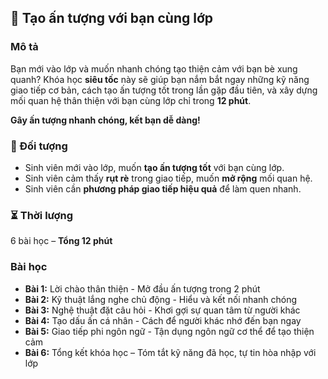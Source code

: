 ## 📌 Tạo ấn tượng với bạn cùng lớp  

### Mô tả  
Bạn mới vào lớp và muốn nhanh chóng tạo thiện cảm với bạn bè xung quanh? Khóa học **siêu tốc** này sẽ giúp bạn nắm bắt ngay những kỹ năng giao tiếp cơ bản, cách tạo ấn tượng tốt trong lần gặp đầu tiên, và xây dựng mối quan hệ thân thiện với bạn cùng lớp chỉ trong **12 phút**. 

**Gây ấn tượng nhanh chóng, kết bạn dễ dàng!**

### 🎯 Đối tượng  
- Sinh viên mới vào lớp, muốn **tạo ấn tượng tốt** với bạn cùng lớp.  
- Sinh viên cảm thấy **rụt rè** trong giao tiếp, muốn **mở rộng** mối quan hệ.  
- Sinh viên cần **phương pháp giao tiếp hiệu quả** để làm quen nhanh.  

### ⏳ Thời lượng  
6 bài học – **Tổng 12 phút**  

### Bài học  
- **Bài 1:** Lời chào thân thiện - Mở đầu ấn tượng trong 2 phút  
- **Bài 2:** Kỹ thuật lắng nghe chủ động - Hiểu và kết nối nhanh chóng  
- **Bài 3:** Nghệ thuật đặt câu hỏi - Khơi gợi sự quan tâm từ người khác  
- **Bài 4:** Tạo dấu ấn cá nhân - Cách để người khác nhớ đến bạn ngay  
- **Bài 5:** Giao tiếp phi ngôn ngữ - Tận dụng ngôn ngữ cơ thể để tạo thiện cảm  
- **Bài 6:** Tổng kết khóa học – Tóm tắt kỹ năng đã học, tự tin hòa nhập với lớp